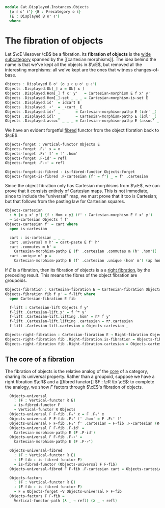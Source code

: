 <!--
```agda
open import Cat.Displayed.Cartesian.Right
open import Cat.Displayed.Cartesian
open import Cat.Displayed.Functor
open import Cat.Displayed.Base
open import Cat.Prelude

import Cat.Reasoning
```
-->

```agda
module Cat.Displayed.Instances.Objects
  {o ℓ o' ℓ'} {B : Precategory o ℓ}
  (E : Displayed B o' ℓ')
  where
```

<!--
```agda
open Cartesian-morphism
open is-fibred-functor
open Vertical-functor
open Cat.Reasoning B
open Displayed E
```
-->

# The fibration of objects

Let $\cE \liesover \cB$ be a fibration. Its **fibration of objects** is
the [wide subcategory] spanned by the [[cartesian morphisms]]. The idea
behind the name is that we've kept all the objects in $\cE$, but removed
all the interesting morphisms: all we've kept are the ones that witness
changes-of-base.

[wide subcategory]: Cat.Functor.WideSubcategory.html

```agda
Objects : Displayed B o' (o ⊔ ℓ ⊔ o' ⊔ ℓ')
Objects .Displayed.Ob[_] x = Ob[ x ]
Objects .Displayed.Hom[_] f x' y'   = Cartesian-morphism E f x' y'
Objects .Displayed.Hom[_]-set _ _ _ = Cartesian-morphism-is-set E
Objects .Displayed.id'  = idcart E
Objects .Displayed._∘'_ = _∘cart_ E
Objects .Displayed.idr' _       = Cartesian-morphism-pathp E (idr' _)
Objects .Displayed.idl' _       = Cartesian-morphism-pathp E (idl' _)
Objects .Displayed.assoc' _ _ _ = Cartesian-morphism-pathp E (assoc' _ _ _)
```

We have an evident forgetful [fibred] functor from the object fibration
back to $\cE$.

[fibred]: Cat.Displayed.Functor.html

```agda
Objects-forget : Vertical-functor Objects E
Objects-forget .F₀' x = x
Objects-forget .F₁' f' = f' .hom'
Objects-forget .F-id' = refl
Objects-forget .F-∘' = refl

Objects-forget-is-fibred : is-fibred-functor Objects-forget
Objects-forget-is-fibred .F-cartesian {f' = f'} _ = f' .cartesian
```


<!--
```agda
private module Objects = Displayed Objects
```
-->

Since the object fibration only has Cartesian morphisms from $\cE$, we
can prove that it consists entirely of Cartesian maps. This is not
immediate, since to include the "universal" map, we must prove that it
too is Cartesian; but that follows from the pasting law for Cartesian
squares.

```agda
Objects-cartesian
  : ∀ {x y x' y'} {f : Hom x y} (f' : Cartesian-morphism E f x' y')
  → is-cartesian Objects f f'
Objects-cartesian f' = cart where
  open is-cartesian

  cart : is-cartesian _ _ _
  cart .universal m h' = cart-paste E f' h'
  cart .commutes m h' =
    Cartesian-morphism-pathp E (f' .cartesian .commutes m (h' .hom'))
  cart .unique m' p =
    Cartesian-morphism-pathp E (f' .cartesian .unique (hom' m') (ap hom' p))
```

If $E$ is a fibration, then its fibration of objects is a a [right
fibration], by the preceding result. This means the fibres of the object
fibration are groupoids.

[right fibration]: Cat.Displayed.Cartesian.Right.html

```agda
Objects-fibration : Cartesian-fibration E → Cartesian-fibration Objects
Objects-fibration fib f y' = f-lift where
  open Cartesian-fibration E fib

  f-lift : Cartesian-lift Objects f y'
  f-lift .Cartesian-lift.x' = f ^* y'
  f-lift .Cartesian-lift.lifting .hom' = π* f y'
  f-lift .Cartesian-lift.lifting .cartesian = π*.cartesian
  f-lift .Cartesian-lift.cartesian = Objects-cartesian _

Objects-right-fibration : Cartesian-fibration E → Right-fibration Objects
Objects-right-fibration fib .Right-fibration.is-fibration = Objects-fibration fib
Objects-right-fibration fib .Right-fibration.cartesian = Objects-cartesian
```

## The core of a fibration

The fibration of objects is the relative analog of the [core] of a
category, sharing its universal property.  Rather than a groupoid,
suppose we have a right fibration $\cR$ and a [[fibred functor]] $F : \cR
\to \cE$: to complete the analogy, we show $F$ factors through $\cE$'s
fibration of objects.

[core]: Cat.Instances.Core.html

<!--
```agda
module _
  {or ℓr} {R : Displayed B or ℓr}
  (R-right : Right-fibration R)
  where
  private
    open Vertical-functor
    module R-right = Right-fibration R-right
```
-->

```agda
  Objects-universal
    : (F : Vertical-functor R E)
    → is-fibred-functor F
    → Vertical-functor R Objects
  Objects-universal F F-fib .F₀' x = F .F₀' x
  Objects-universal F F-fib .F₁' f' .hom' = F .F₁' f'
  Objects-universal F F-fib .F₁' f' .cartesian = F-fib .F-cartesian (R-right.cartesian f')
  Objects-universal F F-fib .F-id' =
    Cartesian-morphism-pathp E (F .F-id')
  Objects-universal F F-fib .F-∘' =
    Cartesian-morphism-pathp E (F .F-∘')

  Objects-universal-fibred
    : (F : Vertical-functor R E)
    → (F-fib : is-fibred-functor F)
    → is-fibred-functor (Objects-universal F F-fib)
  Objects-universal-fibred F F-fib .F-cartesian cart = Objects-cartesian _

  Objects-factors
    : (F : Vertical-functor R E)
    → (F-fib : is-fibred-functor F)
    → F ≡ Objects-forget ∘V Objects-universal F F-fib
  Objects-factors F F-fib =
    Vertical-functor-path (λ _ → refl) (λ _ → refl)
```

<!-- [TODO: Reed M, 06/05/2023] This is actually part of a biadjunction
between the bicategory of right fibrations over B and the category
of fibrations over B.
-->
